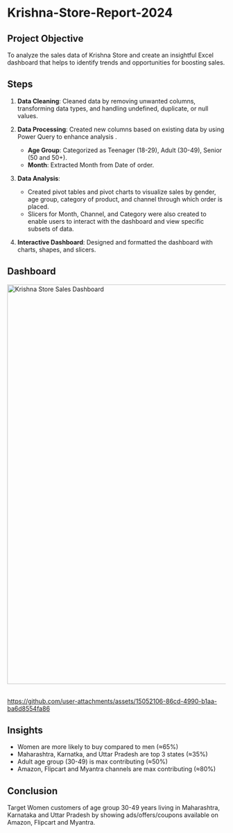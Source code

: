 # Krishna-Store-Report-2024

##  Project Objective

To analyze the sales data of Krishna Store and create an insightful Excel dashboard that helps to identify trends and opportunities for boosting sales.

## Steps

1. **Data Cleaning**: Cleaned data by removing unwanted columns, transforming data types, and handling undefined, duplicate, or null values.<br>

2. **Data Processing**: Created new columns based on existing data by using Power Query to enhance analysis .<br>
   * **Age Group**: Categorized as Teenager (18-29), Adult (30-49), Senior (50 and 50+).<br>
   * **Month**: Extracted Month from Date of order.<br>
   
3. **Data Analysis**:
   * Created pivot tables and pivot charts to visualize sales by gender, age group, category of product, and channel through which order is placed.<br>
   * Slicers for Month, Channel, and Category were also created to enable users to interact with the dashboard and view specific subsets of data.<br>

5. **Interactive Dashboard**: Designed and formatted the dashboard with charts, shapes, and slicers. <br>

## Dashboard 

<img width="920" alt="Krishna Store Sales Dashboard" src="https://github.com/user-attachments/assets/2b85aa57-c65d-4102-814f-12bd44577797"><br><br>





https://github.com/user-attachments/assets/15052106-86cd-4990-b1aa-ba6d8554fa86




## Insights <br>
*  Women are more likely to buy compared to men (≈65%) <br>
*  Maharashtra, Karnatka, and Uttar Pradesh are top 3 states (≈35%) <br>
*  Adult age group (30-49) is max contributing (≈50%) <br>
*  Amazon, Flipcart and Myantra channels are max contributing (≈80%) <br>

## Conclusion <br>
Target Women customers of age group 30-49 years living in Maharashtra, Karnataka and Uttar Pradesh by showing ads/offers/coupons available on Amazon, Flipcart and Myantra.

